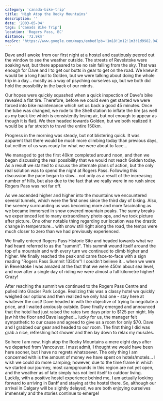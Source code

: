```yaml
---
category: 'canada-bike-trip'
title: 'High Atop the Rocky Mountains'
description: ''
date: '2003-05-04'
tags: ['Canads Bike Trip']
location: 'Rogers Pass, BC'
distance: '72.9km'
mapSrc: 'https://www.google.com/maps/embed?pb=!1m18!1m12!1m3!1d9982.041226619058!2d-117.52542145605175!3d51.28333247358159!2m3!1f0!2f0!3f0!3m2!1i1024!2i768!4f13.1!3m3!1m2!1s0x5379a7f319780a65%3A0xeba8e3e15deb6ca8!2sRogers%20Pass!5e0!3m2!1sen!2sca!4v1609170011189!5m2!1sen!2sca'
---
```

Dave and I awoke from our first night at a hostel and cautiously peered out the window to see the weather outside. The streets of Revelstoke were soaking wet, but there appeared to be no rain falling from the sky. That was enough for Dave and I to get our butts in gear to get on the road. We knew it would be a long haul to Golden, but we were talking about doing the whole trip in a day... mostly as a way of psyching ourselves up, but we both did hold the possibility in the back of our minds.

Our hopes were quickly squashed when a quick inspection of Dave's bike revealed a flat tire. Therefore, before we could even get started we were forced into bike maintenance which set us back a good 45 minutes. Once the tube was changed, we rode to the Shell station to inflate the tire (as well as my back tire which is consistently losing air, but not enough to appear as though it is flat).&nbsp;We then headed towards Golden, but we both realized it would be a far stretch to travel the entire 150km.

Progress in the morning was steady, but not blistering quick. It was apparent that there would be much more climbing today than previous days, but neither of us was ready for what we were about to face...

We managed to get the first 40km completed around noon, and then we began discussing the real possibility that we would not reach Golden today. As a result we started to discuss the alternate plans of action, but the only real solution was to spend the night at Rogers Pass. Following this discussion the pace began to slow... not only as a result of the increasing number of hills, but also due to the fact that we really were in no rush since Rogers Pass was not far off.

As we ascended higher and higher into the mountains we encountered several tunnels, which were the first ones since the third day of biking. Also, the scenery surrounding us was becoming more and more fascinating as we became immersed in snow covered mountain peaks. The sunny breaks we experienced led to many extraordinary photo ops, and we took picture after picture. One other notable thing regarding our location was the drastic change in temperature... with snow still right along the road, the temps were much closer to zero than we had previously experienced.

We finally entered Rogers Pass Historic Site and headed towards what we had heard referred to as the "summit". This summit wound itself around the top of a mountain and with every turn we continued to climb higher and higher. We finally reached the peak and came face-to-face with a sign reading "Rogers Pass Summit 1330m"! I couldn't believe it... when we were in Revelstoke I was amazed at the fact that we were 450m about sea level, and now after a single day of riding we were almost a full kilometre higher! Crazy!

After reaching the summit we continued to the Rogers Pass Centre and pulled into Glacier Park Lodge. Realizing this was a classy hotel we quickly weighed our options and then realized we only had one - stay here at whatever the cost! Dave headed in with the objective of trying to negotiate a price, and I waited anxiously outside. Dave finally emerged and announced that the hotel had just raised the rates two days prior to $125 per night. My jaw hit the floor and Dave laughed... lucky for us, the manager felt sympathetic to our cause and agreed to give us a room for only $70. Dave and I grabbed our gear and headed to our room. The first thing I did was grab a nice, refreshing hot shower and then lay down to relax my muscles.

So here I am now, high atop the Rocky Mountains a mere eight days after we departed from Vancouver. I must admit, I thought we would have been here sooner, but I have no regrets whatsoever. The only thing I am concerned with is the amount of money we have spent on hotels/motels... I wish we could do more camping; however, due to the time frame in which we started our journey, most campgrounds in this region are not yet open, and the weather as of late simply has not lent itself to outdoor living. Luckily, with a positive hostel experience behind me, I am actually looking forward to arriving in Banff and staying at the hostel there. So, although our arrival in Calgary will be slightly delayed, we are both enjoying ourselves immensely and the stories continue to emerge!